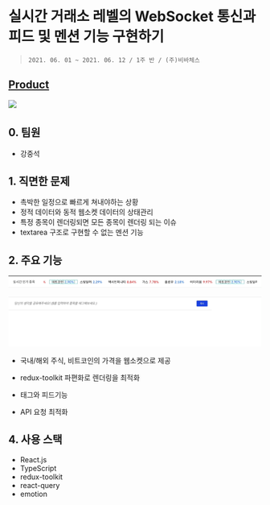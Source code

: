 # 실시간 거래소 레벨의 WebSocket 통신과 피드 및 멘션 기능 구현하기

> `2021. 06. 01 ~ 2021. 06. 12 / 1주 반 / (주)비바체스`

## [Product](https://antville.kr/)

![](src/images/web_mockup.gif)

## 0. 팀원

- 강중석

## 1. 직면한 문제

- 촉박한 일정으로 빠르게 쳐내야하는 상황
- 정적 데이터와 동적 웹소켓 데이터의 상태관리
- 특정 종목이 렌더링되면 모든 종목이 렌더링 되는 이슈
- textarea 구조로 구현할 수 없는 멘션 기능

## 2. 주요 기능

![](src/images/websocket.gif)

![](src/images/mention.gif)

- 국내/해외 주식, 비트코인의 가격을 웹소켓으로 제공

- redux-toolkit 파편화로 렌더링을 최적화

- 태그와 피드기능

- API 요청 최적화

## 4. 사용 스택

- React.js
- TypeScript
- redux-toolkit
- react-query
- emotion
